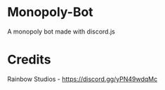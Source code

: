 # Monopoly-Bot
A monopoly bot made with discord.js
# Credits
Rainbow Studios - https://discord.gg/yPN49wdqMc
